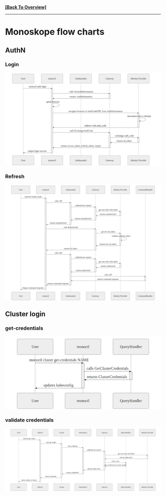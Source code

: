 **[[Back To Overview]](../README.md)**

---

# Monoskope flow charts

## AuthN

### Login

![image](images/sd-monoctl-auth.mmd.png)

### Refresh

![image](images/sd-monoctl-refresh.mmd.png)

## Cluster login

### get-credentials

![image](images/sd-monoctl-cluster-get-credentials.mmd.png)

### validate credentials

![image](images/sd-monoctl-cluster-validate-credentials.mmd.png)
